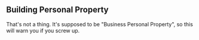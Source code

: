 ## Building Personal Property

That's not a thing. It's supposed to be "Business Personal Property", so this will warn you if you screw up.
